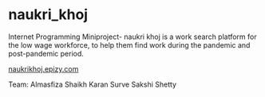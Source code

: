 # naukri_khoj
Internet Programming Miniproject- naukri khoj is a work search platform for the low wage workforce, to help them find work during the pandemic and post-pandemic period.

[naukrikhoj.epizy.com](https://naukrikhoj.epizy.com)

Team:
Almasfiza Shaikh
Karan Surve
Sakshi Shetty
